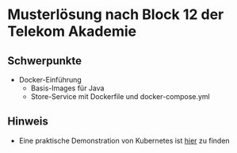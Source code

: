 # Musterlösung nach Block 12 der Telekom Akademie
## Schwerpunkte

* Docker-Einführung
  * Basis-Images für Java
  * Store-Service mit Dockerfile und docker-compose.yml


## Hinweis

* Eine praktische Demonstration von Kubernetes ist [hier](https://kubernetes.io/docs/tutorials/hello-minikube/) zu finden

